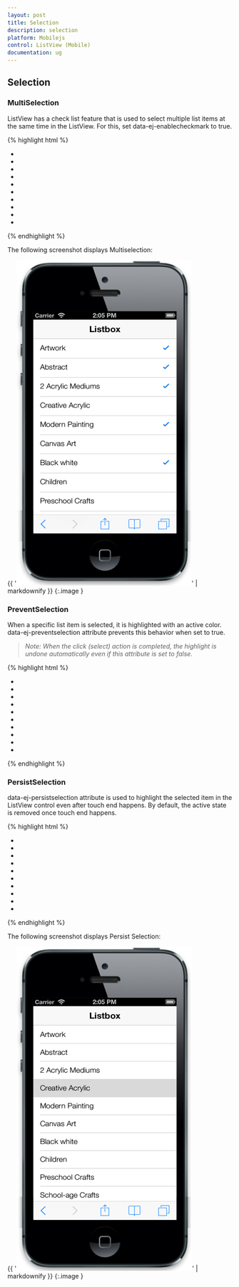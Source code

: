 ```yaml
---
layout: post
title: Selection
description: selection
platform: Mobilejs
control: ListView (Mobile)
documentation: ug
---
```


## Selection

### MultiSelection

ListView has a check list feature that is used to select multiple list items at the same time in the ListView. For this, set data-ej-enablecheckmark to true.

{% highlight html %}



<div id="lb" data-role="ejmListView" data-ej-showheader="true" data-ej-headertitle="ListView" data-ej-enablecheckmark="true">

<ul>

<li data-ej-text="Artwork"></li>

<li data-ej-text="Abstract"></li>

<li data-ej-text="2 Acrylic Mediums"></li>

<li data-ej-text="Creative Acrylic"></li>

<li data-ej-text="Modern Painting"></li>

<li data-ej-text="Canvas Art"></li>

<li data-ej-text="Black white"></li>

<li data-ej-text="Children"></li>

<li data-ej-text="Preschool Crafts"></li>

<li data-ej-text="School-age Crafts"></li>

</ul>

</div>



{% endhighlight %}



The following screenshot displays Multiselection:

{{ '![C:/Users/vincentxavier/Desktop/Work/Documentation/Complete Doc/ListBox/images/ios7_5.png](Selection_images/Selection_img1.png)' | markdownify }}
{:.image }


### PreventSelection

When a specific list item is selected, it is highlighted with an active color. data-ej-preventselection attribute prevents this behavior when set to true. 

> _Note: When the click (select) action is completed, the highlight is undone automatically even if this attribute is set to false._

> 

{% highlight html %}



<div id="lb" data-role="ejmListView" data-ej-preventselection="true">

<ul>

<li data-ej-text="Artwork"></li>

<li data-ej-text="Abstract"></li>

<li data-ej-text="2 Acrylic Mediums"></li>

<li data-ej-text="Creative Acrylic"></li>

<li data-ej-text="Modern Painting"></li>

<li data-ej-text="Canvas Art"></li>

<li data-ej-text="Black white"></li>

<li data-ej-text="Children"></li>

<li data-ej-text="Preschool Crafts"></li>

<li data-ej-text="School-age Crafts"></li>

</ul>

</div>



{% endhighlight %}

### PersistSelection

data-ej-persistselection attribute is used to highlight the selected item in the ListView control even after touch end happens. By default, the active state is removed once touch end happens.

{% highlight html %}



<div id="lb" data-role="ejmListView" data-ej-showheader="true" data-ej-headertitle="ListView" data-ej-persistselection="true">

<ul>

<li data-ej-text="Artwork"></li>

<li data-ej-text="Abstract"></li>

<li data-ej-text="2 Acrylic Mediums"></li>

<li data-ej-text="Creative Acrylic"></li>

<li data-ej-text="Modern Painting"></li>

<li data-ej-text="Canvas Art"></li>

<li data-ej-text="Black white"></li>

<li data-ej-text="Children"></li>

<li data-ej-text="Preschool Crafts"></li>

<li data-ej-text="School-age Crafts"></li>

</ul>

</div>



{% endhighlight %}



The following screenshot displays Persist Selection:

{{ '![C:/Users/vincentxavier/Desktop/Work/Documentation/Complete Doc/ListBox/images/ios7_6.png](Selection_images/Selection_img2.png)' | markdownify }}
{:.image }


